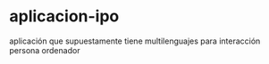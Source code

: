 # aplicacion-ipo

aplicación que supuestamente tiene multilenguajes para interacción persona ordenador
